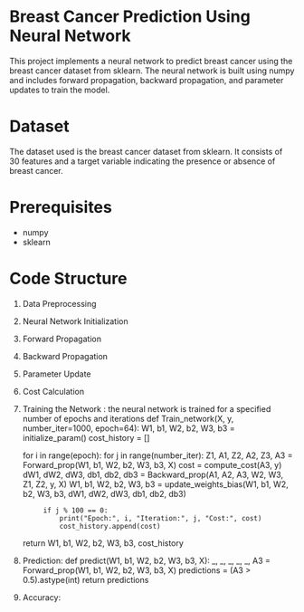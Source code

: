# Breast Cancer Prediction Using Neural Network
This project implements a neural network to predict breast cancer using the breast cancer dataset from sklearn. The neural network is built using numpy and includes forward propagation, backward propagation, and parameter updates to train the model.

# Dataset
The dataset used is the breast cancer dataset from sklearn. It consists of 30 features and a target variable indicating the presence or absence of breast cancer.

# Prerequisites
- numpy
- sklearn

# Code Structure
1. Data Preprocessing
2. Neural Network Initialization
3. Forward Propagation
4. Backward Propagation
5. Parameter Update
6. Cost Calculation
7. Training the Network : the neural network is trained for a specified number of epochs and iterations
def Train_network(X, y, number_iter=1000, epoch=64):
    W1, b1, W2, b2, W3, b3 = initialize_param()
    cost_history = []

    for i in range(epoch):
        for j in range(number_iter):
            Z1, A1, Z2, A2, Z3, A3 = Forward_prop(W1, b1, W2, b2, W3, b3, X)
            cost = compute_cost(A3, y)
            dW1, dW2, dW3, db1, db2, db3 = Backward_prop(A1, A2, A3, W2, W3, Z1, Z2, y, X)
            W1, b1, W2, b2, W3, b3 = update_weights_bias(W1, b1, W2, b2, W3, b3, dW1, dW2, dW3, db1, db2, db3)
            
            if j % 100 == 0:
                print("Epoch:", i, "Iteration:", j, "Cost:", cost)
                cost_history.append(cost)

    return W1, b1, W2, b2, W3, b3, cost_history
8. Prediction:
   def predict(W1, b1, W2, b2, W3, b3, X):
    _, _, _, _, _, A3 = Forward_prop(W1, b1, W2, b2, W3, b3, X)
    predictions = (A3 > 0.5).astype(int)
    return predictions
9. Accuracy:
